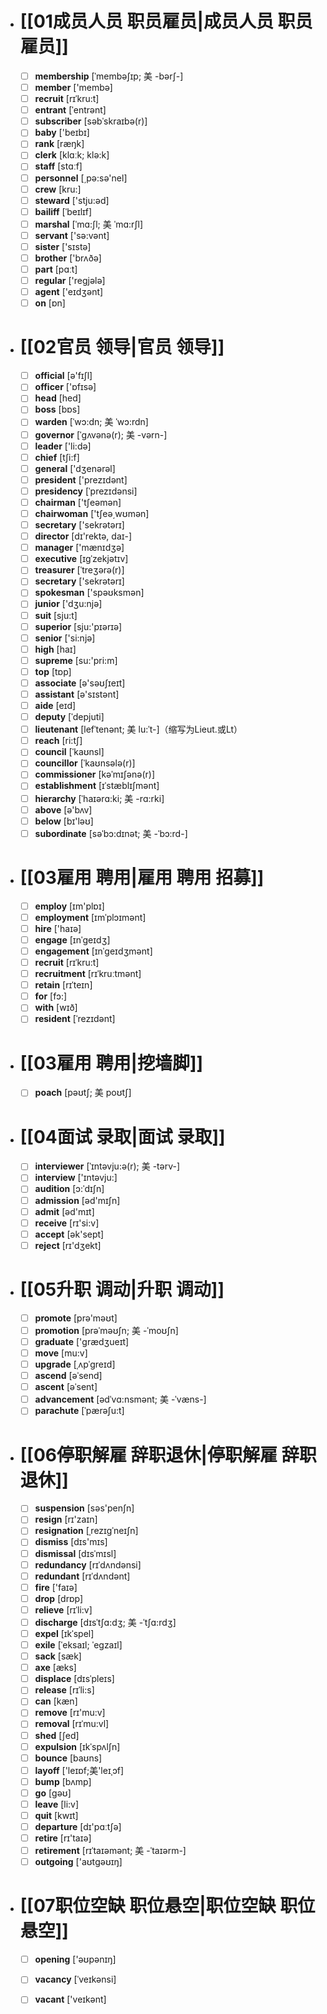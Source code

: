- # [[01成员人员 职员雇员|成员人员 职员雇员]]
	- [ ] <span class="vocabulary">**membership**</span> [ˈmembəʃɪp; 美 -bərʃ-]
	- [ ] <span class="vocabulary">**member**</span> ['membə]
	- [ ] <span class="vocabulary">**recruit**</span> [rɪˈkru:t]
	- [ ] <span class="vocabulary">**entrant**</span> [ˈentrənt]
	- [ ] <span class="vocabulary">**subscriber**</span> [səbˈskraɪbə(r)]
	- [ ] <span class="vocabulary">**baby**</span> ['beɪbɪ]
	- [ ] <span class="vocabulary">**rank**</span> [ræŋk]
	- [ ] <span class="vocabulary">**clerk**</span> [klɑːk; klə:k]
	- [ ] <span class="vocabulary">**staff**</span> [stɑːf]
	- [ ] <span class="vocabulary">**personnel**</span> [͵pə:sə'nel]
	- [ ] <span class="vocabulary">**crew**</span> [kru:]
	- [ ] <span class="vocabulary">**steward**</span> ['stju:əd]
	- [ ] <span class="vocabulary">**bailiff**</span> [ˈbeɪlɪf]
	- [ ] <span class="vocabulary">**marshal**</span> [ˈmɑ:ʃl; 美 ˈmɑ:rʃl]
	- [ ] <span class="vocabulary">**servant**</span> ['sə:vənt]
	- [ ] <span class="vocabulary">**sister**</span> ['sɪstə]
	- [ ] <span class="vocabulary">**brother**</span> ['brʌðə]
	- [ ] <span class="vocabulary">**part**</span> [pɑːt]
	- [ ] <span class="vocabulary">**regular**</span> ['reɡjələ]
	- [ ] <span class="vocabulary">**agent**</span> ['eɪdӡənt]
	- [ ] <span class="vocabulary">**on**</span> [ɒn]
- # [[02官员 领导|官员 领导]]
	- [ ] <span class="vocabulary">**official**</span> [ə'fɪʃl]
	- [ ] <span class="vocabulary">**officer**</span> ['ɒfɪsə]
	- [ ] <span class="vocabulary">**head**</span> [hed]
	- [ ] <span class="vocabulary">**boss**</span> [bɒs]
	- [ ] <span class="vocabulary">**warden**</span> [ˈwɔ:dn; 美 ˈwɔ:rdn]
	- [ ] <span class="vocabulary">**governor**</span> [ˈgʌvənə(r); 美 -vərn-]
	- [ ] <span class="vocabulary">**leader**</span> ['li:də]
	- [ ] <span class="vocabulary">**chief**</span> [tʃi:f]
	- [ ] <span class="vocabulary">**general**</span> ['dӡenərəl]
	- [ ] <span class="vocabulary">**president**</span> ['prezɪdənt]
	- [ ] <span class="vocabulary">**presidency**</span> [ˈprezɪdənsi]
	- [ ] <span class="vocabulary">**chairman**</span> ['tʃeəmən]
	- [ ] <span class="vocabulary">**chairwoman**</span> ['tʃeə͵wʊmən]
	- [ ] <span class="vocabulary">**secretary**</span> ['sekrətərɪ]
	- [ ] <span class="vocabulary">**director**</span> [dɪ'rektə, daɪ-]
	- [ ] <span class="vocabulary">**manager**</span> ['mænɪdӡə]
	- [ ] <span class="vocabulary">**executive**</span> [ɪgˈzekjətɪv]
	- [ ] <span class="vocabulary">**treasurer**</span> [ˈtreʒərə(r)]
	- [ ] <span class="vocabulary">**secretary**</span> ['sekrətərɪ]
	- [ ] <span class="vocabulary">**spokesman**</span> ['spəʊksmən]
	- [ ] <span class="vocabulary">**junior**</span> ['dӡu:njə]
	- [ ] <span class="vocabulary">**suit**</span> [sju:t]
	- [ ] <span class="vocabulary">**superior**</span> [sju:'pɪərɪə]
	- [ ] <span class="vocabulary">**senior**</span> ['si:njə]
	- [ ] <span class="vocabulary">**high**</span> [haɪ]
	- [ ] <span class="vocabulary">**supreme**</span> [su:'pri:m]
	- [ ] <span class="vocabulary">**top**</span> [tɒp]
	- [ ] <span class="vocabulary">**associate**</span> [ə'səʊʃɪeɪt]
	- [ ] <span class="vocabulary">**assistant**</span> [ə'sɪstənt]
	- [ ] <span class="vocabulary">**aide**</span> [eɪd]
	- [ ] <span class="vocabulary">**deputy**</span> [ˈdepjuti]
	- [ ] <span class="vocabulary">**lieutenant**</span> [lefˈtenənt; 美 lu:ˈt-]（缩写为Lieut.或Lt）
	- [ ] <span class="vocabulary">**reach**</span> [ri:tʃ]
	- [ ] <span class="vocabulary">**council**</span> [ˈkaʊnsl]
	- [ ] <span class="vocabulary">**councillor**</span> [ˈkaʊnsələ(r)]
	- [ ] <span class="vocabulary">**commissioner**</span> [kəˈmɪʃənə(r)]
	- [ ] <span class="vocabulary">**establishment**</span> [ɪˈstæblɪʃmənt]
	- [ ] <span class="vocabulary">**hierarchy**</span> [ˈhaɪərɑ:ki; 美 -rɑ:rki]
	- [ ] <span class="vocabulary">**above**</span> [ə'bʌv]
	- [ ] <span class="vocabulary">**below**</span> [bɪ'ləʊ]
	- [ ] <span class="vocabulary">**subordinate**</span> [səˈbɔ:dɪnət; 美 -ˈbɔ:rd-]
- # [[03雇用 聘用|雇用 聘用 招募]]
	- [ ] <span class="vocabulary">**employ**</span> [ɪm'plɒɪ]
	- [ ] <span class="vocabulary">**employment**</span> [ɪmˈplɔɪmənt]
	- [ ] <span class="vocabulary">**hire**</span> ['haɪə]
	- [ ] <span class="vocabulary">**engage**</span> [ɪnˈgeɪdʒ]
	- [ ] <span class="vocabulary">**engagement**</span> [ɪnˈgeɪdʒmənt]
	- [ ] <span class="vocabulary">**recruit**</span> [rɪˈkru:t]
	- [ ] <span class="vocabulary">**recruitment**</span> [rɪˈkruːtmənt]
	- [ ] <span class="vocabulary">**retain**</span> [rɪˈteɪn]
	- [ ] <span class="vocabulary">**for**</span> [fɔ:]
	- [ ] <span class="vocabulary">**with**</span> [wɪð]
	- [ ] <span class="vocabulary">**resident**</span> [ˈrezɪdənt]
- # [[03雇用 聘用|挖墙脚]]
	- [ ] <span class="vocabulary">**poach**</span> [pəʊtʃ; 美 poʊtʃ]
- # [[04面试 录取|面试 录取]]
	- [ ] <span class="vocabulary">**interviewer**</span> [ˈɪntəvju:ə(r); 美 -tərv-]
	- [ ] <span class="vocabulary">**interview**</span> ['ɪntəvju:]
	- [ ] <span class="vocabulary">**audition**</span> [ɔ:ˈdɪʃn]
	- [ ] <span class="vocabulary">**admission**</span> [əd'mɪʃn]
	- [ ] <span class="vocabulary">**admit**</span> [əd'mɪt]
	- [ ] <span class="vocabulary">**receive**</span> [rɪ'si:v]
	- [ ] <span class="vocabulary">**accept**</span> [ək'sept]
	- [ ] <span class="vocabulary">**reject**</span> [rɪ'dӡekt]
- # [[05升职 调动|升职 调动]]
	- [ ] <span class="vocabulary">**promote**</span> [prə'məʊt]
	- [ ] <span class="vocabulary">**promotion**</span> [prəˈməʊʃn; 美 -ˈmoʊʃn]
	- [ ] <span class="vocabulary">**graduate**</span> ['ɡrædӡueɪt]
	- [ ] <span class="vocabulary">**move**</span> [mu:v]
	- [ ] <span class="vocabulary">**upgrade**</span> [ˌʌpˈgreɪd]
	- [ ] <span class="vocabulary">**ascend**</span> [əˈsend]
	- [ ] <span class="vocabulary">**ascent**</span> [əˈsent]
	- [ ] <span class="vocabulary">**advancement**</span> [ədˈvɑ:nsmənt; 美 -ˈvæns-]
	- [ ] <span class="vocabulary">**parachute**</span> [ˈpærəʃu:t]
- # [[06停职解雇 辞职退休|停职解雇 辞职退休]]
	- [ ] <span class="vocabulary">**suspension**</span> [səs'penʃn]
	- [ ] <span class="vocabulary">**resign**</span> [rɪ'zaɪn]
	- [ ] <span class="vocabulary">**resignation**</span> [ˌrezɪgˈneɪʃn]
	- [ ] <span class="vocabulary">**dismiss**</span> [dɪs'mɪs]
	- [ ] <span class="vocabulary">**dismissal**</span> [dɪsˈmɪsl]
	- [ ] <span class="vocabulary">**redundancy**</span> [rɪˈdʌndənsi]
	- [ ] <span class="vocabulary">**redundant**</span> [rɪˈdʌndənt]
	- [ ] <span class="vocabulary">**fire**</span> ['faɪə]
	- [ ] <span class="vocabulary">**drop**</span> [drɒp]
	- [ ] <span class="vocabulary">**relieve**</span> [rɪˈli:v]
	- [ ] <span class="vocabulary">**discharge**</span> [dɪsˈtʃɑ:dʒ; 美 -ˈtʃɑ:rdʒ]
	- [ ] <span class="vocabulary">**expel**</span> [ɪkˈspel]
	- [ ] <span class="vocabulary">**exile**</span> [ˈeksaɪl; ˈegzaɪl]
	- [ ] <span class="vocabulary">**sack**</span> [sæk]
	- [ ] <span class="vocabulary">**axe**</span> [æks]
	- [ ] <span class="vocabulary">**displace**</span> [dɪsˈpleɪs]
	- [ ] <span class="vocabulary">**release**</span> [rɪˈli:s]
	- [ ] <span class="vocabulary">**can**</span> [kæn]
	- [ ] <span class="vocabulary">**remove**</span> [rɪ'mu:v]
	- [ ] <span class="vocabulary">**removal**</span> [rɪˈmu:vl]
	- [ ] <span class="vocabulary">**shed**</span> [ʃed]
	- [ ] <span class="vocabulary">**expulsion**</span> [ɪkˈspʌlʃn]
	- [ ] <span class="vocabulary">**bounce**</span> [baʊns]
	- [ ] <span class="vocabulary">**layoff**</span> ['leɪɒf;美'leɪˌɔf]
	- [ ] <span class="vocabulary">**bump**</span> [bʌmp]
	- [ ] <span class="vocabulary">**go**</span> [ɡəʊ]
	- [ ] <span class="vocabulary">**leave**</span> [li:v]
	- [ ] <span class="vocabulary">**quit**</span> [kwɪt]
	- [ ] <span class="vocabulary">**departure**</span> [dɪ'pɑːtʃə]
	- [ ] <span class="vocabulary">**retire**</span> [rɪ'taɪə]
	- [ ] <span class="vocabulary">**retirement**</span> [rɪˈtaɪəmənt; 美 -ˈtaɪərm-]
	- [ ] <span class="vocabulary">**outgoing**</span> ['aʊtɡəʊɪŋ]
- # [[07职位空缺 职位悬空|职位空缺 职位悬空]]
	- [ ] <span class="vocabulary">**opening**</span> ['əʊpənɪŋ]
	- [ ] <span class="vocabulary">**vacancy**</span> [ˈveɪkənsi]
	- [ ] <span class="vocabulary">**vacant**</span> ['veɪkənt]


